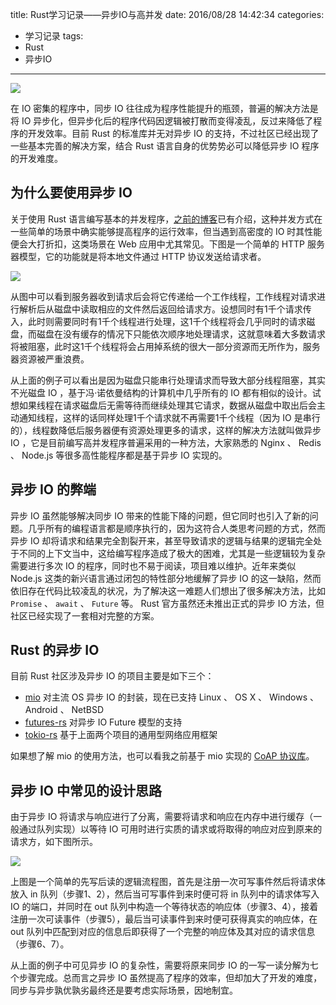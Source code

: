 title: Rust学习记录——异步IO与高并发
date: 2016/08/28 14:42:34
categories:
- 学习记录
tags:
- Rust
- 异步IO

---
![](https://image.covertness.me/yibuioyugaobingfa_maxresdefault.jpg)

在 IO 密集的程序中，同步 IO 往往成为程序性能提升的瓶颈，普遍的解决方法是将 IO 异步化，但异步化后的程序代码因逻辑被打散而变得凌乱，反过来降低了程序的开发效率。目前 Rust 的标准库并无对异步 IO 的支持，不过社区已经出现了一些基本完善的解决方案，结合 Rust 语言自身的优势势必可以降低异步 IO 程序的开发难度。

<!-- more -->
## 为什么要使用异步 IO
关于使用 Rust 语言编写基本的并发程序，[之前的博客](http://covertness.me/2015/05/30/Rust%E5%AD%A6%E4%B9%A0%E8%AE%B0%E5%BD%95%E2%80%94%E2%80%94%E5%B9%B6%E5%8F%91%E4%B8%8E%E5%90%8C%E6%AD%A5/)已有介绍，这种并发方式在一些简单的场景中确实能够提高程序的运行效率，但当遇到高密度的 IO 时其性能便会大打折扣，这类场景在 Web 应用中尤其常见。下图是一个简单的 HTTP 服务器模型，它的功能就是将本地文件通过 HTTP 协议发送给请求者。

![](https://image.covertness.me/yibuioyugaobingfa_thread_pool.png)

从图中可以看到服务器收到请求后会将它传递给一个工作线程，工作线程对请求进行解析后从磁盘中读取相应的文件然后返回给请求方。设想同时有1千个请求传入，此时则需要同时有1千个线程进行处理，这1千个线程将会几乎同时的请求磁盘，而磁盘在没有缓存的情况下只能依次顺序地处理请求，这就意味着大多数请求将被阻塞，此时这1千个线程将会占用掉系统的很大一部分资源而无所作为，服务器资源被严重浪费。

从上面的例子可以看出是因为磁盘只能串行处理请求而导致大部分线程阻塞，其实不光磁盘 IO ，基于冯·诺依曼结构的计算机中几乎所有的 IO 都有相似的设计。试想如果线程在请求磁盘后无需等待而继续处理其它请求，数据从磁盘中取出后会主动通知线程，这样的话同样处理1千个请求就不再需要1千个线程（因为 IO 是串行的），线程数降低后服务器便有资源处理更多的请求，这样的解决方法就叫做异步 IO ，它是目前编写高并发程序普遍采用的一种方法，大家熟悉的 Nginx 、 Redis 、 Node.js 等很多高性能程序都是基于异步 IO 实现的。

## 异步 IO 的弊端
异步 IO 虽然能够解决同步 IO 带来的性能下降的问题，但它同时也引入了新的问题。几乎所有的编程语言都是顺序执行的，因为这符合人类思考问题的方式，然而异步 IO 却将请求和结果完全割裂开来，甚至导致请求的逻辑与结果的逻辑完全处于不同的上下文当中，这给编写程序造成了极大的困难，尤其是一些逻辑较为复杂需要进行多次 IO 的程序，同时也不易于阅读，项目难以维护。近年来类似 Node.js 这类的新兴语言通过闭包的特性部分地缓解了异步 IO 的这一缺陷，然而依旧存在代码比较凌乱的状况，为了解决这一难题人们想出了很多解决方法，比如 `Promise` 、 `await` 、 `Future` 等。 Rust 官方虽然还未推出正式的异步 IO 方法，但社区已经实现了一套相对完整的方案。

## Rust 的异步 IO
目前 Rust 社区涉及异步 IO 的项目主要是如下三个：
- [mio](https://github.com/carllerche/mio) 对主流 OS 异步 IO 的封装，现在已支持 Linux 、 OS X 、 Windows 、 Android 、 NetBSD
- [futures-rs](https://github.com/alexcrichton/futures-rs) 对异步 IO Future 模型的支持
- [tokio-rs](https://github.com/tokio-rs/tokio-proto) 基于上面两个项目的通用型网络应用框架

如果想了解 mio 的使用方法，也可以看我之前基于 mio 实现的 [CoAP 协议库](https://github.com/Covertness/coap-rs)。

## 异步 IO 中常见的设计思路
由于异步 IO 将请求与响应进行了分离，需要将请求和响应在内存中进行缓存（一般通过队列实现）以等待 IO 可用时进行实质的请求或将取得的响应对应到原来的请求方，如下图所示。

![](https://image.covertness.me/yibuioyugaobingfa_msg_queue.png)

上图是一个简单的先写后读的逻辑流程图，首先是注册一次可写事件然后将请求体放入 in 队列（步骤1、2），然后当可写事件到来时便可将 in 队列中的请求体写入 IO 的端口，并同时在 out 队列中构造一个等待状态的响应体（步骤3、4），接着注册一次可读事件（步骤5），最后当可读事件到来时便可获得真实的响应体，在 out 队列中匹配到对应的信息后即获得了一个完整的响应体及其对应的请求信息（步骤6、7）。

从上面的例子中可见异步 IO 的复杂性，需要将原来同步 IO 的一写一读分解为七个步骤完成。总而言之异步 IO 虽然提高了程序的效率，但却加大了开发的难度，同步与异步孰优孰劣最终还是要考虑实际场景，因地制宜。
